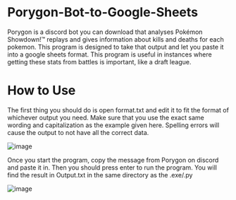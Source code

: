 # Porygon-Bot-to-Google-Sheets
Porygon is a discord bot you can download that analyses Pokémon Showdown!™ replays and gives information about kills and deaths for each pokemon. 
This program is designed to take that output and let you paste it into a google sheets format.
This program is useful in instances where getting these stats from battles is important, like a draft league.

# How to Use
The first thing you should do is open format.txt and edit it to fit the format of whichever output you need. Make sure that you use the exact same wording and capitalization as the example given here. Spelling errors will cause the output to not have all the correct data.

![image](https://github.com/EspiCFH/Porygon-Bot-to-Google-Sheets/assets/126941002/c71ce29f-156e-4601-8f0a-2daeb3ef592d)

Once you start the program, copy the message from Porygon on discord and paste it in. Then you should press enter to run the program.
You will find the result in Output.txt in the same directory as the .exe/.py

![image](https://github.com/EspiCFH/Porygon-Bot-to-Google-Sheets/assets/126941002/74929bea-d63b-40e3-a062-a6995c8fb80f)
